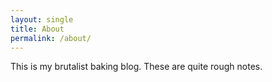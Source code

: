 ```yaml
---
layout: single
title: About
permalink: /about/
---
```


This is my brutalist baking blog. These are quite rough notes.
